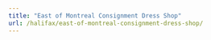 ```yaml
---
title: "East of Montreal Consignment Dress Shop"
url: /halifax/east-of-montreal-consignment-dress-shop/
---
```

